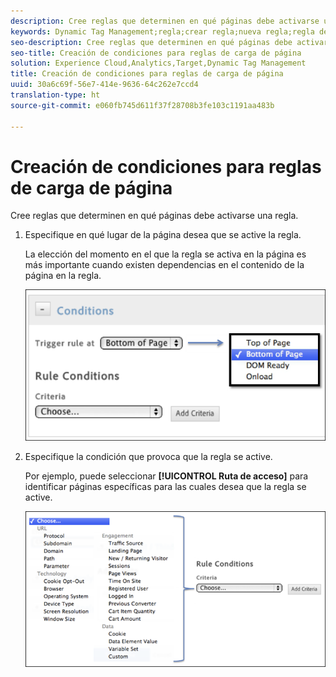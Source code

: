 ```yaml
---
description: Cree reglas que determinen en qué páginas debe activarse una regla.
keywords: Dynamic Tag Management;regla;crear regla;nueva regla;regla de carga de página
seo-description: Cree reglas que determinen en qué páginas debe activarse una regla.
seo-title: Creación de condiciones para reglas de carga de página
solution: Experience Cloud,Analytics,Target,Dynamic Tag Management
title: Creación de condiciones para reglas de carga de página
uuid: 30a6c69f-56e7-414e-9636-64c262e7ccd4
translation-type: ht
source-git-commit: e060fb745d611f37f28708b3fe103c1191aa483b

---
```



# Creación de condiciones para reglas de carga de página

Cree reglas que determinen en qué páginas debe activarse una regla.

1. Especifique en qué lugar de la página desea que se active la regla.

   La elección del momento en el que la regla se activa en la página es más importante cuando existen dependencias en el contenido de la página en la regla.

   ![](assets/conditions-page-load-rules1.png)

1. Especifique la condición que provoca que la regla se active.

   Por ejemplo, puede seleccionar **[!UICONTROL Ruta de acceso]** para identificar páginas específicas para las cuales desea que la regla se active.

   ![](assets/conditions-page-load-rules2.png)

